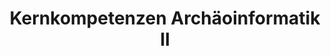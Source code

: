 ---
title: Kernkompetenzen Archäoinformatik II
lehrende: Paliou, Eleftheria; Wutte, Anja
einrichtung: Universität zu Köln
stadt: Köln
studiengang: Archäologie/Archäoinformatik SM1; Digital and Computational Archaeology BM
lv-typ: Seminar
lv-sprache: Englisch
link: https://klips2.uni-koeln.de/co/ee/ui/ca2/app/desktop/#/slc.tm.cp/student/courses/475535?$scrollTo=toc_overview
zielgruppe:
  - BA
  - MA
  - PHD

inhalte:
  - Software & Tools
  - Statistik
  - Datenpräsentation
  - Visualisierung
  - Datenbanken
  - Digitale Dokumentation
  - Digitale Datenauswertung
  - Datenkuratierung
  - R
  - Programmierung
  - Datenmanagement
  - Digitale Methoden & Theorien
---